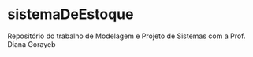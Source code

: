 # sistemaDeEstoque
Repositório do trabalho de Modelagem e Projeto de Sistemas com a Prof. Diana Gorayeb
